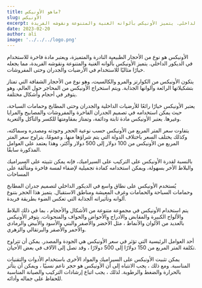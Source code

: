 ```yaml
---
title: ماهو الأونيكس?
slug: الأونيكس
excerpt: لأونيكس هو نوع من الأحجار الطبيعية النادرة والمتميزة، ويعتبر مادة فاخرة للاستخدام في الديكور الداخلي. يتميز الأونيكس بألوانه الغنية والمتنوعة ونقوشه الفريدة
date: 2023-02-20
author: ali
image: '../../../logo.png'
---
```



الأونيكس هو نوع من الأحجار الطبيعية النادرة والمتميزة، ويعتبر مادة فاخرة للاستخدام في الديكور الداخلي. يتميز الأونيكس بألوانه الغنية والمتنوعة ونقوشه الفريدة، مما يجعله خيارًا مثاليًا للاستخدام في الأرضيات والجدران وحتى المفروشات.

يتكون الأونيكس من الكوارتز والمرو والكالسيت، وهو نوع من الأحجار الشفافة التي تمتاز بتشكيلاتها الرائعة وألوانها الجذابة. ويتم استخراج الأونيكس من المحاجر حول العالم، وهو يتوفر في أحجام وأشكال مختلفة.

يعتبر الأونيكس خيارًا رائعًا للأرضيات الداخلية والجدران وحتى المطابخ وحمامات السباحة، حيث يمكن استخدامه في تصميم الجدران الفاخرة والمفروشات والمصابيح والمرايا وغيرها. يعتبر الأونيكس مادة ثابتة ودائمة، وتمتاز بمقاومتها للكسر والتآكل والتعرية.

يتفاوت سعر المتر المربع من الأونيكس حسب نوعية الحجر وجودته ومصدره وسماكته، وكذلك يختلف السعر باختلاف الدولة التي يتم شراؤها منها. وعمومًا، يتراوح سعر المتر المربع من الأونيكس من 100 دولار إلى 500 دولار وأكثر، وهذا يعتمد على العوامل المذكورة سابقًا.

بالنسبة لقدرة الأونيكس على التركيب على السيراميك، فإنه يمكن تثبيته على السيراميك والبلاط الأخر بسهولة، ويمكن استخدامه كمادة تجميلية لإضفاء لمسة فاخرة ومتألقة على المساحات


يُستخدم الأونيكس على نطاق واسع في الديكور الداخلي لتصميم جدران المطابخ وحمامات السباحة والحمامات وغرف المعيشة ومناطق الاستقبال. يتميز هذا الحجر بتنوع ألوانه وتأثيراته الجذابة التي تعكس الضوء بطريقة فريدة.

يتم استخدام الأونيكس في مجموعة متنوعة من الأشكال والأحجام ، بما في ذلك البلاط والألواح الكبيرة والمقابض والأدراج والأحواض والحواف والمنحوتات. يتوفر الأونيكس بالعديد من الألوان والأنماط ، مثل الأخضر والأصفر والبني والأسود والأبيض والرمادي والأحمر والأصفر والبرتقالي والزهري.

أحد العوامل الرئيسية التي تؤثر في سعر الأونيكس هي الجودة والمصدر. يمكن أن تتراوح تكلفة المتر المربع من 150 دولارًا إلى 500 دولارًا ، وقد تصل إلى الآلاف في بعض الأحيان.

يمكن تثبيت الأونيكس على السيراميك والمواد الأخرى باستخدام الأدوات والتقنيات المناسبة. ومع ذلك ، يجب الانتباه إلى أن الأونيكس هو حجر ناعم نسبيًا ، ويمكن أن يتأثر بالحرارة والضغط والرطوبة. لذلك ، يجب اتباع إرشادات التركيب والصيانة المناسبة للحفاظ على جماله وأدائه.